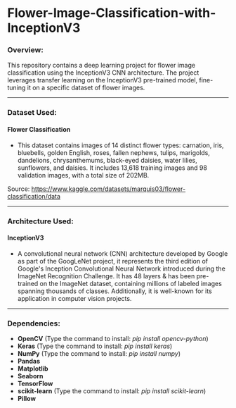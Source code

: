 # Flower-Image-Classification-with-InceptionV3

### Overview:
This repository contains a deep learning project for flower image classification using the InceptionV3 CNN architecture. The project leverages transfer learning on the InceptionV3 pre-trained model, fine-tuning it on a specific dataset of flower images.

----------------------

### Dataset Used: 
#### Flower Classification
- This dataset contains images of 14 distinct flower types: carnation, iris, bluebells, golden English, roses, fallen nephews, tulips, marigolds, dandelions, chrysanthemums, black-eyed daisies, water lilies, sunflowers, and daisies. It includes 13,618 training images and 98 validation images, with a total size of 202MB.

Source: https://www.kaggle.com/datasets/marquis03/flower-classification/data

----------------------

### Architecture Used: 
#### InceptionV3
- A convolutional neural network (CNN) architecture developed by Google as part of the GoogLeNet project, it represents the third edition of Google's Inception Convolutional Neural Network introduced during the ImageNet Recognition Challenge. It has 48 layers & has been pre-trained on the ImageNet dataset, containing millions of labeled images spanning thousands of classes. Additionally, it is well-known for its application in computer vision projects.

----------------------

### Dependencies: 
- **OpenCV** (Type the command to install: *pip install opencv-python*)
- **Keras** (Type the command to install: *pip install keras*)
- **NumPy** (Type the command to install: *pip install numpy*)
- **Pandas**
- **Matplotlib**
- **Seaborn**
- **TensorFlow**
- **scikit-learn** (Type the command to install: *pip install scikit-learn*)
- **Pillow**
